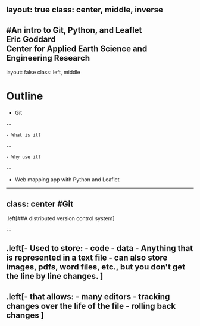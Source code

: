 layout: true
class: center, middle, inverse
---
#An intro to Git, Python, and Leaflet    
Eric Goddard  
Center for Applied Earth Science and Engineering Research
---
layout: false
class: left, middle
# Outline
- Git

--

    - What is it?
--

    - Why use it?
--

- Web mapping app with Python and Leaflet
---
class: center
#Git
--

.left[##A distributed version control system]

--

.left[- Used to store:
    - code
    - data
    - Anything that is represented in a text file
        - can also store images, pdfs, word files, etc., but you don't get the line by line changes.
]
--

.left[- that allows:
    - many editors
    - tracking changes over the life of the file
    - rolling back changes
]
---

